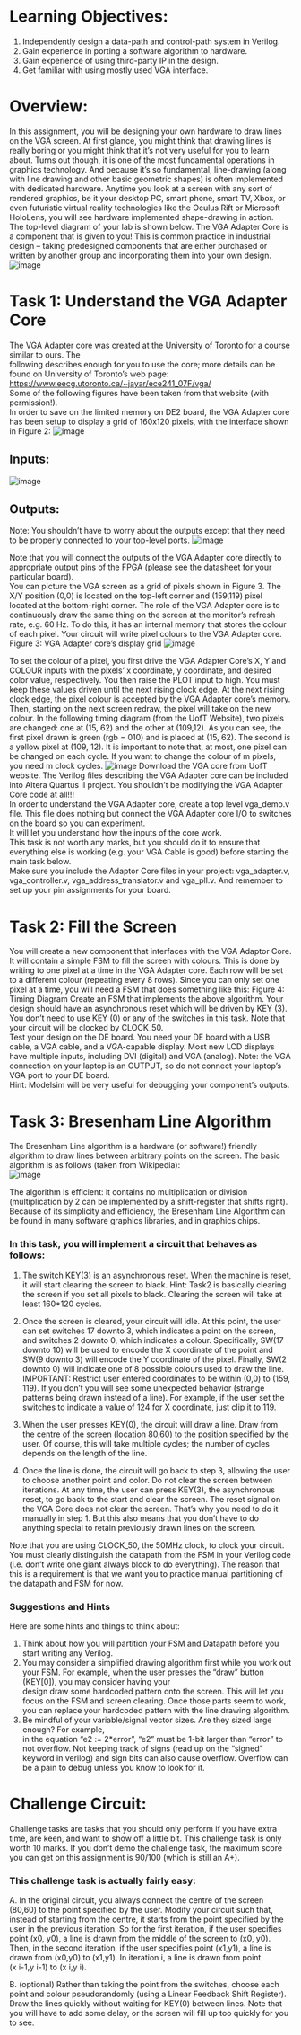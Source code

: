 # Learning Objectives:    
1. Independently design a data-path and control-path system in Verilog.    
2. Gain experience in porting a software algorithm to hardware.  
3. Gain experience of using third-party IP in the design. 
4. Get familiar with using mostly used VGA interface.  
# Overview:
In this assignment, you will be designing your own hardware to draw lines on the VGA screen.  At 
first glance, you might think that drawing lines is really boring or you might think that it’s not very 
useful for you to learn about. Turns out though, it is one of the most fundamental operations in 
graphics technology.  And because it’s so fundamental, line-drawing (along with line drawing and 
other basic geometric shapes) is often implemented with dedicated hardware. Anytime you look 
at  a  screen with  any  sort  of  rendered  graphics, be  it  your desktop  PC,  smart phone,  smart  TV, 
Xbox, or even futuristic virtual reality technologies like the Oculus Rift or Microsoft HoloLens, you 
will see hardware implemented shape-drawing in action.  
The top-level diagram of your lab is shown below.  The VGA Adapter Core is a component that is 
given to you! This is common practice in industrial design – taking predesigned components that 
are either purchased or written by another group and incorporating them into your own design.   
![image](https://github.com/user-attachments/assets/20fb9f68-db2a-445a-a420-9d1d8d9e939d)

 
# Task 1:  Understand the VGA Adapter Core   
The VGA Adapter core was created at the University of Toronto for a course similar to ours.  The  
following describes enough for you to use the core; more details can be found on University of 
Toronto’s web page: https://www.eecg.utoronto.ca/~jayar/ece241_07F/vga/         
Some of the following figures have been taken from that website (with permission!).    
In order to save on the limited memory on DE2 board, the VGA Adapter core has been setup to 
display a grid of 160x120 pixels, with the interface shown in Figure 2: 
![image](https://github.com/user-attachments/assets/d66eaac7-a679-4f1c-ac0e-01276bf4ef79)

## Inputs: 
![image](https://github.com/user-attachments/assets/fc96da0c-2df5-4d95-9d59-53f448aa62b7)

## Outputs: 
Note: You shouldn’t have to worry about the outputs except that they need to be properly 
connected to your top-level ports. 
![image](https://github.com/user-attachments/assets/5e787d81-9ada-4942-806b-c1b7bf4d6650)
 
 
Note that you will connect the outputs of the VGA Adapter core directly to appropriate output 
pins of the FPGA (please see the datasheet for your particular board).  
You  can  picture  the  VGA  screen  as  a  grid  of  pixels  shown  in  Figure  3.  The  X/Y  position  (0,0)  is 
located on the top-left corner and (159,119) pixel located at the bottom-right corner. The role of 
the  VGA  Adapter  core  is  to  continuously  draw  the  same  thing  on  the screen at the monitor’s 
refresh rate, e.g. 60 Hz. To do this, it has an internal memory that stores the colour of each pixel. 
Your circuit will write pixel colours to the VGA Adapter core. 
Figure 3: VGA Adapter core’s display grid 
![image](https://github.com/user-attachments/assets/49dc1b08-39bf-4d7d-b8c2-019a669f55c5)

To set the colour of a pixel, you first drive the VGA Adapter Core’s X, Y and COLOUR inputs with 
the pixels’ x coordinate, y coordinate, and desired color value, respectively. You then raise the 
PLOT input to high.  You must keep these values driven until  the next rising clock edge.  At the 
next rising clock edge, the pixel colour is accepted by the VGA Adapter core’s memory. Then, 
starting on the next screen redraw, the pixel will take on the new colour. In the following timing 
diagram  (from  the  UofT  Website),  two  pixels  are  changed:  one  at  (15,  62)  and  the  other  at 
(109,12).  As you can see, the first pixel drawn is green (rgb = 010) and is placed at (15, 62). The 
second is a yellow pixel at (109, 12).  It is important to note that, at most, one pixel can be changed 
on each cycle.  If you want to change the colour of m pixels, you need m clock cycles. 
![image](https://github.com/user-attachments/assets/556db339-6ac9-46d9-9e1f-299708e1eb41)
Download the  VGA  core  from  UofT  website.  The  Verilog files describing the VGA  Adapter  core 
can be included into Altera Quartus II project.  You shouldn’t be modifying the VGA Adapter Core 
code at all!!!   
In order to understand the VGA Adapter core, create a top level vga_demo.v file. This file does 
nothing but connect the VGA Adapter core I/O to switches on the board so you can experiment.  
It will let you understand how the inputs of the core work.      
This task is not worth any marks, but you should do it to ensure that everything else is working 
(e.g. your VGA Cable is good) before starting the main task below.    
Make  sure  you  include the  Adaptor  Core files  in your  project:  vga_adapter.v,  vga_controller.v, 
vga_address_translator.v and vga_pll.v.  And remember to set up your pin assignments for your 
board.   
# Task 2:  Fill the Screen
You  will  create  a  new  component  that  interfaces  with  the  VGA  Adaptor  Core.  It  will  contain  a 
simple FSM to fill the screen with colours. This is done by writing to one pixel at a time in the VGA 
Adapter core.  Each row will be set to a different colour (repeating every 8 rows). Since you can 
only set one pixel at a time, you will need a FSM that does something like this: 
Figure 4: Timing Diagram 
Create an FSM that implements the above algorithm. Your design should have an asynchronous 
reset which will be driven by KEY (3).  You don’t need to use KEY (0) or any of the switches in this 
task.  Note that your circuit will be clocked by CLOCK_50.    
Test your design on the DE board.  You need your DE board with a USB cable, a VGA cable, and a 
VGA-capable  display.    Most  new  LCD  displays  have  multiple  inputs,  including  DVI  (digital)  and 
VGA (analog). Note: the VGA connection on your laptop is an OUTPUT, so do not connect your 
laptop’s VGA port to your DE board.    
Hint: Modelsim will be very useful for debugging your component’s outputs. 
 
# Task 3: Bresenham Line Algorithm
The  Bresenham  Line  algorithm  is  a  hardware  (or  software!)  friendly  algorithm  to  draw  lines 
between arbitrary points on the screen.  The basic algorithm is as follows (taken from Wikipedia):  
  ![image](https://github.com/user-attachments/assets/b98959f7-80ca-453c-959e-ebf028143b03)

The algorithm is efficient: it contains no multiplication or division (multiplication by 2 can be 
implemented by a shift-register that shifts right). Because of its simplicity and efficiency, the 
Bresenham Line Algorithm can be found in many software graphics libraries, and in graphics 
chips.  
 
### In this task, you will implement a circuit that behaves as follows:  
  
1. The  switch  KEY(3)  is  an asynchronous  reset.   When  the  machine  is  reset,  it  will 
start  clearing the  screen  to black.    Hint:  Task2  is basically  clearing the  screen  if 
you set all pixels to black.  Clearing the screen will take at least 160*120 cycles.    
  
2. Once  the  screen  is  cleared,  your  circuit  will  idle.  At  this  point,  the  user  can  set 
switches  17  downto  3,  which  indicates  a  point  on  the  screen,  and  switches  2 
downto 0, which indicates a colour.  Specifically, SW(17 downto 10) will be used 
to encode the X  coordinate of the point and SW(9 downto 3) will encode the Y 
coordinate of the pixel.  Finally, SW(2 downto 0) will indicate one of 8 possible 
colours used to draw the line. IMPORTANT: Restrict user entered coordinates to 
be within (0,0) to (159, 119). If you don’t you will see some unexpected behavior 
(strange patterns being drawn instead of a line).  For example, if the user set the 
switches to indicate a value of 124 for X coordinate, just clip it to 119.  
  
3. When the user presses KEY(0), the circuit will draw a line. Draw from the centre 
of  the  screen  (location  80,60)  to the  position  specified  by the user.    Of  course, 
this will take multiple cycles; the number of cycles depends on the length of the 
line.  
  
4. Once the line is done, the circuit will go back to step 3, allowing the user to choose 
another point and color.  Do not clear the screen between iterations.  At any time, 
the  user  can  press  KEY(3),  the  asynchronous  reset,  to  go  back  to  the  start  and 
clear  the  screen.    The  reset  signal  on  the  VGA  Core  does  not  clear  the  screen. 
That’s why you need to do it manually in step 1. But this also means that you 
don’t have to do anything special to retain previously drawn lines on the screen.   
  
Note that you are using CLOCK_50, the 50MHz clock, to clock your circuit. You must 
clearly distinguish the datapath from the FSM in your Verilog code (i.e. don’t write one 
giant always block to do everything).  The reason that this is a requirement is that we 
want you to practice manual partitioning of the datapath and FSM for now.    
  
### Suggestions and Hints 
Here are some hints and things to think about:    
1. Think  about  how  you  will  partition  your  FSM  and  Datapath  before  you  start  writing  any 
Verilog.    
2. You  may  consider  a  simplified  drawing  algorithm  first  while  you  work  out  your  FSM.    For 
example, when the user presses the “draw” button (KEY[0]), you may consider having your       
design draw some hardcoded pattern onto the screen.  This will let you focus on the FSM and 
screen clearing. Once those parts seem to work, you can replace your hardcoded           pattern 
with the line drawing algorithm. 
3. Be mindful of your variable/signal vector sizes.  Are they sized large enough? For example,   
in the equation “e2 := 2*error”,  “e2” must be 1-bit larger than “error” to not           overflow. 
Not keeping track of signs (read up on the “signed” keyword in verilog) and sign bits can also 
cause overflow. Overflow can be a pain to debug unless you know to look for it. 
 
# Challenge Circuit:
Challenge tasks are tasks that you should only perform if you have extra time, are keen, and 
want to show off a little bit.  This challenge task is only worth 10 marks.  If you don’t demo the 
challenge task, the maximum score you can get on this assignment is 90/100 (which is still an 
A+). 
### This challenge task is actually fairly easy:  
A. In  the  original  circuit,  you  always  connect  the  centre  of  the  screen  (80,60)  to  the 
point specified by the user.  Modify your circuit such that, instead of starting from 
the centre, it starts from the point specified by the user in the previous iteration.  So 
for the first iteration, if the user specifies point (x0, y0), a line is drawn from the middle 
of  the  screen  to  (x0,  y0).    Then,  in  the  second  iteration,  if  the  user  specifies  point 
(x1,y1), a line is drawn from (x0,y0) to (x1,y1).  In iteration i, a line is drawn from point  
(x i-1,y i-1) to (x i,y i).   
  
B. (optional)  Rather  than  taking  the  point  from  the  switches,  choose  each  point  and 
colour  pseudorandomly  (using  a  Linear  Feedback  Shift  Register).    Draw  the  lines 
quickly  without  waiting  for  KEY(0)  between  lines.    Note  that  you  will  have  to  add 
some delay, or the screen will fill up too quickly for you to see.  
